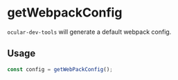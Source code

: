 # getWebpackConfig

`ocular-dev-tools` will generate a default webpack config.

## Usage

```js
const config = getWebPackConfig();
```
